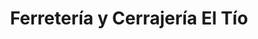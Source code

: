 ---
title: "Ferretería y Cerrajería El Tío"
url: /beccar/ferreteria-y-cerrajeria-el-tio/
shop: Eisenwaren
---